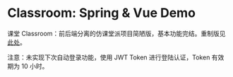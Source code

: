# Classroom: Spring & Vue Demo

课堂 Classroom：前后端分离的仿课堂派项目简陋版，基本功能完结。重制版见[此处](https://github.com/SeagullOddy/demo-spring-vue-clsrmphi)。

注意：未实现下次自动登录功能，使用 JWT Token 进行登陆认证，Token 有效期为 10 小时。
